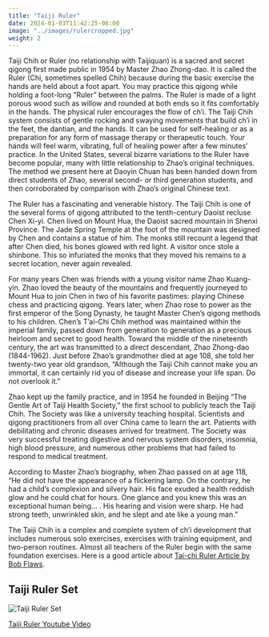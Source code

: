 ```yaml
---
title: "Taiji Ruler"
date: 2024-01-03T11:42:25-06:00
image: "../images/rulercropped.jpg"
weight: 2
---
```


Taiji Chih or Ruler (no relationship with Taijiquan) is a sacred and secret qigong first made public in 1954 by Master Zhao Zhong-dao. It is called the Ruler (Chi, sometimes spelled Chih) because during the basic exercise the hands are held about a foot apart. You may practice this qigong while holding a foot-long “Ruler” between the palms. The Ruler is made of a light porous wood such as willow and rounded at both ends so it fits comfortably in the hands. The physical ruler encourages the flow of ch’i. The Taiji Chih system consists of gentle rocking and swaying movements that build ch’i in the feet, the dantian, and the hands. It can be used for self-healing or as a preparation for any form of massage therapy or therapeutic touch. Your hands will feel warm, vibrating, full of healing power after a few minutes’ practice. In the United States, several bizarre variations to the Ruler have become popular, many with little relationship to Zhao’s original techniques. The method we present here at Daoyin Chuan has been handed down from direct students of Zhao, several second- or third generation students, and then corroborated by comparison with Zhao’s original Chinese text.

The Ruler has a fascinating and venerable history. The Taiji Chih is one of the several forms of qigong attributed to the tenth-century Daoist recluse Chen Xi-yi. Chen lived on Mount Hua, the Daoist sacred mountain in Shenxi Province. The Jade Spring Temple at the foot of the mountain was designed by Chen and contains a statue of him. The monks still recount a legend that after Chen died, his bones glowed with red light. A visitor once stole a shinbone. This so infuriated the monks that they moved his remains to a secret location, never again revealed.

For many years Chen was friends with a young visitor name Zhao Kuang-yin. Zhao loved the beauty of the mountains and frequently journeyed to Mount Hua to join Chen in two of his favorite pastimes: playing Chinese chess and practicing qigong. Years later, when Zhao rose to power as the first emperor of the Song Dynasty, he taught Master Chen’s qigong methods to his children. Chen’s T’ai-Chi Chih method was maintained within the imperial family, passed down from generation to generation as a precious heirloom and secret to good health. Toward the middle of the nineteenth century, the art was transmitted to a direct descendant, Zhao Zhong-dao (1844-1962). Just before Zhao’s grandmother died at age 108, she told her twenty-two year old grandson, “Although the Taiji Chih cannot make you an immortal, it can certainly rid you of disease and increase your life span. Do not overlook it.”

Zhao kept up the family practice, and in 1954 he founded in Beijing “The Gentle Art of Taiji Health Society,” the first school to publicly teach the Taiji Chih. The Society was like a university teaching hospital. Scientists and qigong practitioners from all over China came to learn the art. Patients with debilitating and chronic diseases arrived for treatment. The Society was very successful treating digestive and nervous system disorders, insomnia, high blood pressure, and numerous other problems that had failed to respond to medical treatment.

According to Master Zhao’s biography, when Zhao passed on at age 118, “He did not have the appearance of a flickering lamp. On the contrary, he had a child’s complexion and silvery hair. His face exuded a health reddish glow and he could chat for hours. One glance and you knew this was an exceptional human being… . His hearing and vision were sharp. He had strong teeth, unwrinkled skin, and he slept and ate like a young man.”

The Taiji Chih is a complex and complete system of ch’i development that includes numerous solo exercises, exercises with training equipment, and two-person routines. Almost all teachers of the Ruler begin with the same foundation exercises. Here is a good article about [Tai-chi Ruler Article by Bob Flaws](https://books.google.com/books?id=jesDAAAAMBAJ&pg=PA14&lpg=PA14&dq=Bob+Flaws+yoga+journal&source=bl&ots=SUGDu0pKxl&sig=jNcSqPPd2Gt84PNnMJ3WdCjEM3Q&hl=en&ei=x7MVTs70OMW_gQfEv8At&sa=X&oi=book_result&ct=result&resnum=2&ved=0CBwQ6AEwAQ#v=onepage&q&f=false).

## Taiji Ruler Set

![Taiji Ruler Set](../images/taijichih_set.jpg)

[Taiji Ruler Youtube Video](https://www.youtube.com/watch?v=y5IMOID_ZaI)
